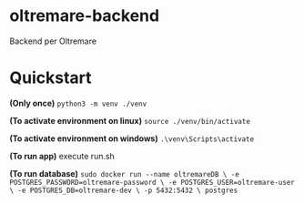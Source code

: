 # oltremare-backend
Backend per Oltremare


# Quickstart

**(Only once)** `python3 -m venv ./venv`

**(To activate environment on linux)** `source ./venv/bin/activate`

**(To activate environment on windows)** `.\venv\Scripts\activate`

**(To run app)** execute run.sh

**(To run database)** `sudo docker run --name oltremareDB \
 -e POSTGRES_PASSWORD=oltremare-password \
 -e POSTGRES_USER=oltremare-user \
 -e POSTGRES_DB=oltremare-dev \
 -p 5432:5432 \
 postgres`